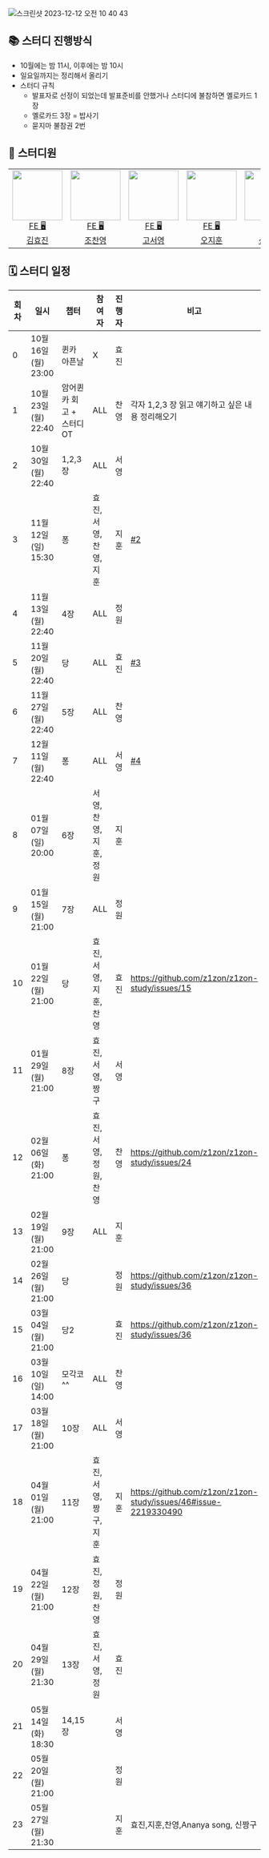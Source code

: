 
![스크린샷 2023-12-12 오전 10 40 43](https://github.com/z1zon/z1zon-study/assets/52775389/b43623b6-b3ba-4641-a65d-38b27f3c8f82)

## 📚 스터디 진행방식

- 10월에는 밤 11시, 이후에는 밤 10시
- 일요일까지는 정리해서 올리기
- 스터디 규칙
    - 발표자로 선정이 되었는데 발표준비를 안했거나 스터디에 불참하면 옐로카드 1장
    - 옐로카드 3장 = 밥사기
    - 묻지마 불참권 2번

## 🐥 스터디원

<table>

<tr>
  <td align=center>
  <a href="https://github.com/hy57in">
  <img src="https://avatars.githubusercontent.com/u/60775453?v=4" width="100px" />
  <br/>
  FE 🖥
  <br/>
  김효진
  </a>
  </td>

  <td align=center>
  <a href="https://github.com/cyjo9603">
  <img src="https://avatars.githubusercontent.com/u/49899406?v=4" width="100px" />
  <br/>
  FE 🖥
  <br/>
  조찬영
  </a>
  </td>

  <td align=center>
  <a href="https://github.com/syoung125">
  <img src="https://avatars.githubusercontent.com/u/39763891?v=4" width="100px"  />
  <br/>
  FE 🖥
  <br/>
  고서영
  </a>
  </td>

  <td align=center>
  <a href="https://github.com/hoo00nn">
  <img src="https://avatars.githubusercontent.com/u/52775389?v=4" width="100px"  />
  <br/>
  FE 🖥
  <br/>
  오지훈
  </a>
  </td>

  <td align=center>
  <a href="https://github.com/newgardener">
  <img src="https://avatars.githubusercontent.com/u/30281850?v=4" width="100px"  />
  <br/>
  FE 🖥
  <br/>
  신정원
  </a>
  </td>

  </tr>

</table>

## 🗓 스터디 일정

| 회차 | 일시                | 챕터               | 참여자 | 진행자 | 비고                             |
|---|-------------------|------------------|--|-----|--------------------------------|
| 0 | 10월 16일 (월) 23:00 | 퀸카 아픈날           | X | 효진  |                                |
| 1 | 10월 23일 (월) 22:40 | 암어퀸카 회고 + 스터디 OT | ALL | 찬영  | 각자 1,2,3 장 읽고 얘기하고 싶은 내용 정리해오기 |
| 2 | 10월 30일 (월) 22:40 | 1,2,3 장          | ALL | 서영  |                                |
| 3 | 11월 12일 (일) 15:30 | 퐁                | 효진,서영,찬영,지훈 | 지훈  | [#2](https://github.com/z1zon/z1zon-study/issues/2)           |
| 4 | 11월 13일 (월) 22:40 | 4장               | ALL | 정원 |                                |
| 5 | 11월 20일 (월) 22:40 | 당                | ALL | 효진 | [#3](https://github.com/z1zon/z1zon-study/issues/3)                               |
| 6 | 11월 27일 (월) 22:40 | 5장               | ALL | 찬영 |                                |
| 7 | 12월 11일 (월) 22:40 | 퐁                | ALL | 서영 | [#4](https://github.com/z1zon/z1zon-study/issues/4)                               |
| 8 | 01월 07일 (일) 20:00 | 6장               | 서영,찬영,지훈,정원 | 지훈 |                                |
| 9 | 01월 15일 (월) 21:00 | 7장                | ALL | 정원 |                                |
| 10 | 01월 22일 (월) 21:00 | 당               | 효진,서영,지훈,찬영  | 효진 | https://github.com/z1zon/z1zon-study/issues/15                               | 효진,서영,찬영,지훈
| 11 | 01월 29일 (월) 21:00 | 8장                | 효진,서영,짱구  | 서영 |                                |
| 12 | 02월 06일 (화) 21:00 | 퐁                | 효진,서영,정원,찬영  | 찬영 | https://github.com/z1zon/z1zon-study/issues/24                               |
| 13 | 02월 19일 (월) 21:00 | 9장                | ALL | 지훈 |                                ||
| 14 | 02월 26일 (월) 21:00 | 당                 |  | 정원 | https://github.com/z1zon/z1zon-study/issues/36                               ||
| 15 | 03월 04일 (월) 21:00 | 당2                |  | 효진 | https://github.com/z1zon/z1zon-study/issues/36                               ||
| 16 | 03월 10일 (일) 14:00 | 모각코^^                 | ALL | 찬영 |                                ||
| 17 | 03월 18일 (월) 21:00 | 10장                | ALL | 서영 |                                ||
| 18 | 04월 01일 (월) 21:00 | 11장                |효진,서영,짱구,지훈  | 지훈 | https://github.com/z1zon/z1zon-study/issues/46#issue-2219330490                               ||
| 19 | 04월 22일 (월) 21:00 | 12장                 |효진,정원,찬영  | 정원 |                                ||
| 20 | 04월 29일 (월) 21:30 | 13장                 |효진,서영,정원  | 효진 |                                ||
| 21 | 05월 14일 (화) 18:30 | 14,15장                 |  | 서영 |                                ||
| 22 | 05월 20일 (월) 21:00 |                  |  | 정원 |                                ||
| 23 | 05월 27일 (월) 21:30 |                  |  | 지훈 | 효진,지훈,찬영,Ananya song, 신짱구                               ||



